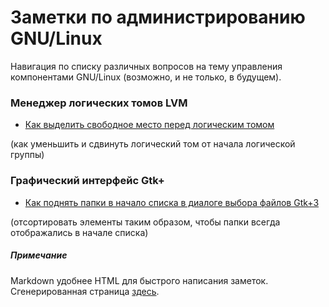 # Заметки по администрированию GNU/Linux

Навигация по списку различных вопросов на тему управления компонентами GNU/Linux (возможно, и не только, в будущем).

### Менеджер логических томов LVM

- [Как выделить свободное место перед логическим томом](lvm-lv-reduce-shift-from-the-beginning.ru_RU.md)

(как уменьшить и сдвинуть логический том от начала логической группы)

### Графический интерфейс Gtk+

- [Как поднять папки в начало списка в диалоге выбора файлов Gtk+3](gtk-file-chooser-folders-first.ru_RU.md)

(отсортировать элементы таким образом, чтобы папки всегда отображались в начале списка)

##### Примечание
Markdown удобнее HTML для быстрого написания заметок. Сгенерированная страница [здесь](https://valv.github.io/linux-tricks).
